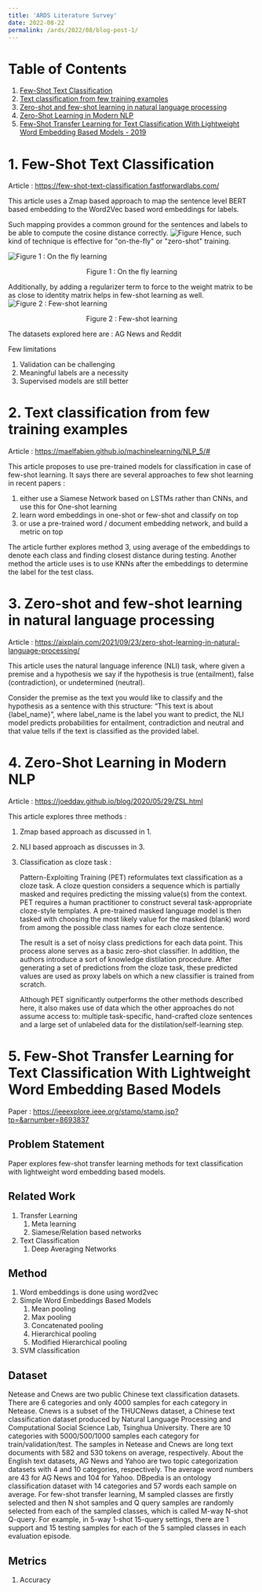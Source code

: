 ```yaml
---
title: 'ARDS Literature Survey'
date: 2022-08-22
permalink: /ards/2022/08/blog-post-1/
---
```


# Table of Contents
1. [Few-Shot Text Classification](#fewShotTextClassification)
2. [Text classification from few training examples](#textclassificationfewExamples)
3. [Zero-shot and few-shot learning in natural language processing](#textclassificationNLI)
4. [Zero-Shot Learning in Modern NLP](#huggingfaceZeroShot)
5. [Few-Shot Transfer Learning for Text Classification
   With Lightweight Word Embedding Based Models - 2019](#fewshottransferlearning)

# 1. Few-Shot Text Classification <a name="fewShotTextClassification"></a>

Article : https://few-shot-text-classification.fastforwardlabs.com/

This article uses a Zmap based approach to map the sentence level BERT based embedding to the Word2Vec based word embeddings for labels.

Such mapping provides a common ground for the sentences and labels to be able to compute the cosine distance correctly.
![Figure](https://few-shot-text-classification.fastforwardlabs.com/figures/cosinesim_wmap.gif)
Hence, such kind of technique is effective for "on-the-fly" or "zero-shot" training.

![Figure 1 : On the fly learning](https://few-shot-text-classification.fastforwardlabs.com/figures/lossfunction1.gif)
<div align="center">Figure 1 : On the fly learning</div>

Additionally, by adding a regularizer term to force to the weight matrix to be as close to identity matrix helps in few-shot learning as well.
![Figure 2 : Few-shot learning](https://few-shot-text-classification.fastforwardlabs.com/figures/lossfunction2.gif)
<div align="center">Figure 2 : Few-shot learning</div>

The datasets explored here are : AG News and Reddit

Few limitations
1. Validation can be challenging
2. Meaningful labels are a necessity
3. Supervised models are still better

# 2. Text classification from few training examples <a name="textclassificationfewExamples"></a>

Article : https://maelfabien.github.io/machinelearning/NLP_5/#

This article proposes to use pre-trained models for classification in case of few-shot learning. It says there are several approaches to few shot learning in recent papers :

1. either use a Siamese Network based on LSTMs rather than CNNs, and use this for One-shot learning
2. learn word embeddings in one-shot or few-shot and classify on top
3. or use a pre-trained word / document embedding network, and build a metric on top

The article further explores method 3, using average of the embeddings to denote each class and finding closest distance during testing. 
Another method the article uses is to use KNNs after the embeddings to determine the label for the test class.

# 3. Zero-shot and few-shot learning in natural language processing <a name="textclassificationNLI"></a>

Article : https://aixplain.com/2021/09/23/zero-shot-learning-in-natural-language-processing/

This article uses the natural language inference (NLI) task, where given a premise and a hypothesis we say if the hypothesis is true (entailment), false (contradiction), or undetermined (neutral). 

Consider the premise as the text you would like to classify and the hypothesis as a sentence with this structure: “This text is about {label_name}”, where label_name is the label you want to predict, the NLI model predicts probabilities for entailment, contradiction and neutral and that value tells if the text is classified as the provided label.

# 4. Zero-Shot Learning in Modern NLP <a name="huggingfaceZeroShot"></a>

Article : https://joeddav.github.io/blog/2020/05/29/ZSL.html

This article explores three methods :
1. Zmap based approach as discussed in 1.
2. NLI based approach as discusses in 3.
3. Classification as cloze task :


   Pattern-Exploiting Training (PET) reformulates text classification as a cloze task. A cloze question considers a sequence which is partially masked and requires predicting the missing value(s) from the context. PET requires a human practitioner to construct several task-appropriate cloze-style templates.
   A pre-trained masked language model is then tasked with choosing the most likely value for the masked (blank) word from among the possible class names for each cloze sentence.

   The result is a set of noisy class predictions for each data point. This process alone serves as a basic zero-shot classifier. In addition, the authors introduce a sort of knowledge distilation procedure. After generating a set of predictions from the cloze task, these predicted values are used as proxy labels on which a new classifier is trained from scratch.
   
   Although PET significantly outperforms the other methods described here, it also makes use of data which the other approaches do not assume access to: multiple task-specific, hand-crafted cloze sentences and a large set of unlabeled data for the distilation/self-learning step.

# 5. Few-Shot Transfer Learning for Text Classification With Lightweight Word Embedding Based Models <a name="fewshottransferlearning"></a>

Paper : https://ieeexplore.ieee.org/stamp/stamp.jsp?tp=&arnumber=8693837

## Problem Statement

Paper explores few-shot transfer learning methods for text classification with lightweight word
embedding based models.

## Related Work

1. Transfer Learning
   1. Meta learning
   2. Siamese/Relation based networks
2. Text Classification
   1. Deep Averaging Networks

## Method

1. Word embeddings is done using word2vec
2. Simple Word Embeddings Based Models
   1. Mean pooling
   2. Max pooling
   3. Concatenated pooling
   4. Hierarchical pooling
   5. Modified Hierarchical pooling
3. SVM classification

## Dataset

Netease and Cnews are two public Chinese text classification datasets. There are 6 categories and only 4000 samples for each category in Netease. Cnews is a subset of
the THUCNews dataset, a Chinese text classification dataset
produced by Natural Language Processing and Computational Social Science Lab, Tsinghua University. There are
10 categories with 5000/500/1000 samples each category for
train/validation/test. The samples in Netease and Cnews are
long text documents with 582 and 530 tokens on average,
respectively.
About the English text datasets, AG News and Yahoo
are two topic categorization datasets with 4 and 10 categories,
respectively. The average word numbers are 43 for AG News
and 104 for Yahoo. DBpedia is an ontology classification
dataset with 14 categories and 57 words each sample on
average.
For few-shot transfer learning, M sampled classes are
firstly selected and then N shot samples and Q query
samples are randomly selected from each of the sampled
classes, which is called M-way N-shot Q-query. For example,
in 5-way 1-shot 15-query settings, there are 1 support and
15 testing samples for each of the 5 sampled classes in each
evaluation episode.

## Metrics 

1. Accuracy